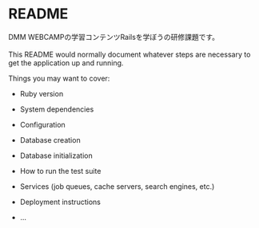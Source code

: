 # README

DMM WEBCAMPの学習コンテンツRailsを学ぼうの研修課題です。
<br>
<br>
This README would normally document whatever steps are necessary to get the
application up and running.

Things you may want to cover:

* Ruby version

* System dependencies

* Configuration

* Database creation

* Database initialization

* How to run the test suite

* Services (job queues, cache servers, search engines, etc.)

* Deployment instructions

* ...
